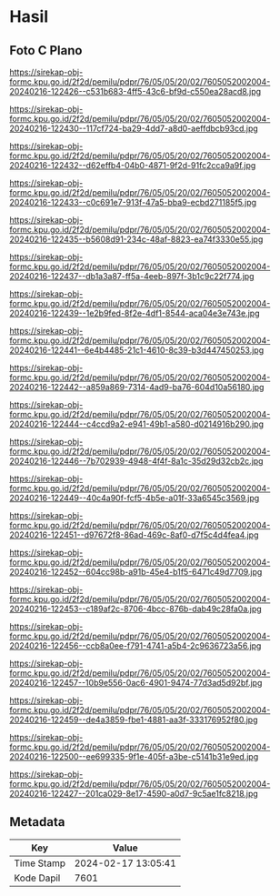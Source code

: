 # Hasil

## Foto C Plano

https://sirekap-obj-formc.kpu.go.id/2f2d/pemilu/pdpr/76/05/05/20/02/7605052002004-20240216-122426--c531b683-4ff5-43c6-bf9d-c550ea28acd8.jpg

https://sirekap-obj-formc.kpu.go.id/2f2d/pemilu/pdpr/76/05/05/20/02/7605052002004-20240216-122430--117cf724-ba29-4dd7-a8d0-aeffdbcb93cd.jpg

https://sirekap-obj-formc.kpu.go.id/2f2d/pemilu/pdpr/76/05/05/20/02/7605052002004-20240216-122432--d62effb4-04b0-4871-9f2d-91fc2cca9a9f.jpg

https://sirekap-obj-formc.kpu.go.id/2f2d/pemilu/pdpr/76/05/05/20/02/7605052002004-20240216-122433--c0c691e7-913f-47a5-bba9-ecbd271185f5.jpg

https://sirekap-obj-formc.kpu.go.id/2f2d/pemilu/pdpr/76/05/05/20/02/7605052002004-20240216-122435--b5608d91-234c-48af-8823-ea74f3330e55.jpg

https://sirekap-obj-formc.kpu.go.id/2f2d/pemilu/pdpr/76/05/05/20/02/7605052002004-20240216-122437--db1a3a87-ff5a-4eeb-897f-3b1c9c22f774.jpg

https://sirekap-obj-formc.kpu.go.id/2f2d/pemilu/pdpr/76/05/05/20/02/7605052002004-20240216-122439--1e2b9fed-8f2e-4df1-8544-aca04e3e743e.jpg

https://sirekap-obj-formc.kpu.go.id/2f2d/pemilu/pdpr/76/05/05/20/02/7605052002004-20240216-122441--6e4b4485-21c1-4610-8c39-b3d447450253.jpg

https://sirekap-obj-formc.kpu.go.id/2f2d/pemilu/pdpr/76/05/05/20/02/7605052002004-20240216-122442--a859a869-7314-4ad9-ba76-604d10a56180.jpg

https://sirekap-obj-formc.kpu.go.id/2f2d/pemilu/pdpr/76/05/05/20/02/7605052002004-20240216-122444--c4ccd9a2-e941-49b1-a580-d0214916b290.jpg

https://sirekap-obj-formc.kpu.go.id/2f2d/pemilu/pdpr/76/05/05/20/02/7605052002004-20240216-122446--7b702939-4948-4f4f-8a1c-35d29d32cb2c.jpg

https://sirekap-obj-formc.kpu.go.id/2f2d/pemilu/pdpr/76/05/05/20/02/7605052002004-20240216-122449--40c4a90f-fcf5-4b5e-a01f-33a6545c3569.jpg

https://sirekap-obj-formc.kpu.go.id/2f2d/pemilu/pdpr/76/05/05/20/02/7605052002004-20240216-122451--d97672f8-86ad-469c-8af0-d7f5c4d4fea4.jpg

https://sirekap-obj-formc.kpu.go.id/2f2d/pemilu/pdpr/76/05/05/20/02/7605052002004-20240216-122452--604cc98b-a91b-45e4-b1f5-6471c49d7709.jpg

https://sirekap-obj-formc.kpu.go.id/2f2d/pemilu/pdpr/76/05/05/20/02/7605052002004-20240216-122453--c189af2c-8706-4bcc-876b-dab49c28fa0a.jpg

https://sirekap-obj-formc.kpu.go.id/2f2d/pemilu/pdpr/76/05/05/20/02/7605052002004-20240216-122456--ccb8a0ee-f791-4741-a5b4-2c9636723a56.jpg

https://sirekap-obj-formc.kpu.go.id/2f2d/pemilu/pdpr/76/05/05/20/02/7605052002004-20240216-122457--10b9e556-0ac6-4901-9474-77d3ad5d92bf.jpg

https://sirekap-obj-formc.kpu.go.id/2f2d/pemilu/pdpr/76/05/05/20/02/7605052002004-20240216-122459--de4a3859-fbe1-4881-aa3f-333176952f80.jpg

https://sirekap-obj-formc.kpu.go.id/2f2d/pemilu/pdpr/76/05/05/20/02/7605052002004-20240216-122500--ee699335-9f1e-405f-a3be-c5141b31e9ed.jpg

https://sirekap-obj-formc.kpu.go.id/2f2d/pemilu/pdpr/76/05/05/20/02/7605052002004-20240216-122427--201ca029-8e17-4590-a0d7-9c5ae1fc8218.jpg


## Metadata

| Key        | Value               |
| ---------- | ------------------- |
| Time Stamp | 2024-02-17 13:05:41 |
| Kode Dapil | 7601                |



